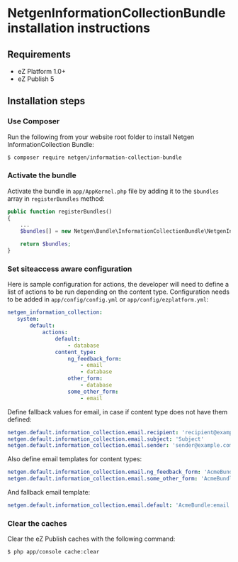 NetgenInformationCollectionBundle installation instructions
===========================================================

Requirements
------------

* eZ Platform 1.0+
* eZ Publish 5

Installation steps
------------------

### Use Composer

Run the following from your website root folder to install Netgen InformationCollection Bundle:

```bash
$ composer require netgen/information-collection-bundle
```

### Activate the bundle

Activate the bundle in `app/AppKernel.php` file by adding it to the `$bundles` array in `registerBundles` method:

```php
public function registerBundles()
{
    ...
    $bundles[] = new Netgen\Bundle\InformationCollectionBundle\NetgenInformationCollectionBundle();

    return $bundles;
}
```

### Set siteaccess aware configuration

Here is sample configuration for actions, the developer will need to define a list of actions to be run depending on the content type.
Configuration needs to be added in `app/config/config.yml` or `app/config/ezplatform.yml`:

```yaml
netgen_information_collection:
   system:
       default:
           actions:
               default:
                   - database
               content_type:
                   ng_feedback_form:
                       - email
                       - database
                   other_form:
                       - database
                   some_other_form: 
                       - email
```

Define fallback values for email, in case if content type does not have them defined:

```yaml
netgen.default.information_collection.email.recipient: 'recipient@example.com'
netgen.default.information_collection.email.subject: 'Subject'
netgen.default.information_collection.email.sender: 'sender@example.com'
```

Also define email templates for content types:

```yaml
netgen.default.information_collection.email.ng_feedback_form: 'AcmeBundle:email:ng_feedback_form.html.twig'
netgen.default.information_collection.email.some_other_form: 'AcmeBundle:email:some_other_form.html.twig'
```

And fallback email template:

```yaml
netgen.default.information_collection.email.default: 'AcmeBundle:email:default.html.twig'
```

### Clear the caches

Clear the eZ Publish caches with the following command:

```bash
$ php app/console cache:clear
```
